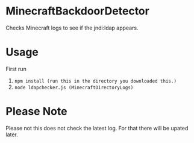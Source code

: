 # MinecraftBackdoorDetector
Checks Minecraft logs to see if the jndi:ldap appears.

# Usage

First run
1. `npm install (run this in the directory you downloaded this.)`
2. `node ldapchecker.js (MinecraftDirectoryLogs)`
  
# Please Note

Please not this does not check the latest log. For that there will be upated later.
